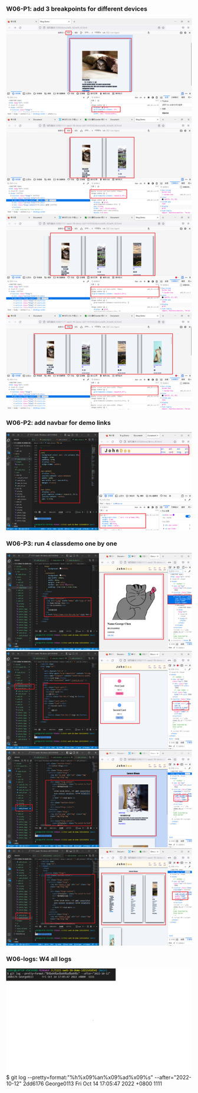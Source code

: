### W06-P1: add 3 breakpoints for different devices

![](w06_p1_1.png)
![](w06_p1_2.png)
![](w06_p1_3.png)
![](w06_p1_4.png)

### W06-P2: add navbar for demo links

![](w06_p2.png)

### W06-P3: run 4 classdemo one by one

![](w06_p3_1.png)
![](w06_p3_2.png)
![](w06_p3_3.png)
![](w06_p3_4.png)

### W06-logs: W4 all logs

![](w06_logs.png)
$ git log --pretty=format:"%h%x09%an%x09%ad%x09%s" --after="2022-10-12"
2dd6176 George0113      Fri Oct 14 17:05:47 2022 +0800  1111